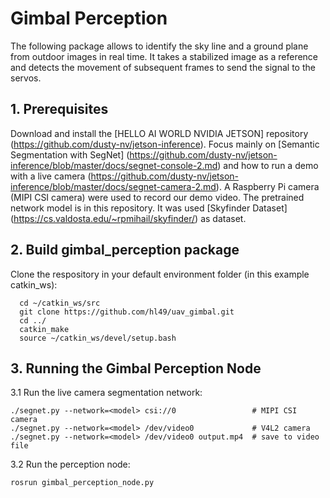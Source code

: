 # Gimbal Perception
The following package allows to identify the sky line and a ground plane from outdoor images in real time. It takes a stabilized image as a reference and detects the movement of subsequent frames to send the signal to the servos.

## 1. Prerequisites
Download and install the [HELLO AI WORLD NVIDIA JETSON] repository (https://github.com/dusty-nv/jetson-inference). Focus mainly on [Semantic Segmentation with SegNet] (https://github.com/dusty-nv/jetson-inference/blob/master/docs/segnet-console-2.md) and how to run a demo with a live camera (https://github.com/dusty-nv/jetson-inference/blob/master/docs/segnet-camera-2.md). A Raspberry Pi camera (MIPI CSI camera) were used to record our demo video.
The pretrained network model is in this repository. It was used [Skyfinder Dataset] (https://cs.valdosta.edu/~rpmihail/skyfinder/) as dataset.

## 2. Build gimbal_perception package
Clone the respository in your default environment folder (in this example catkin_ws):
```
  cd ~/catkin_ws/src
  git clone https://github.com/hl49/uav_gimbal.git
  cd ../
  catkin_make
  source ~/catkin_ws/devel/setup.bash
```

## 3. Running the Gimbal Perception Node
3.1 Run the live camera segmentation network: 
```
./segnet.py --network=<model> csi://0                 # MIPI CSI camera
./segnet.py --network=<model> /dev/video0             # V4L2 camera
./segnet.py --network=<model> /dev/video0 output.mp4  # save to video file
```
3.2 Run the perception node:
```
rosrun gimbal_perception_node.py
```
